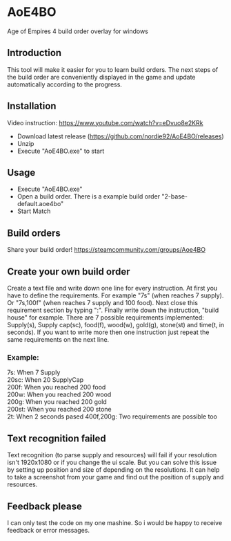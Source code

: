 # AoE4BO
Age of Empires 4 build order overlay for windows

## Introduction
This tool will make it easier for you to learn build orders. The next steps of the build order are conveniently displayed in the game and update automatically according to the progress.

## Installation
Video instruction: https://www.youtube.com/watch?v=eDvuo8e2KRk  

- Download latest release (https://github.com/nordie92/AoE4BO/releases)
- Unzip
- Execute "AoE4BO.exe" to start

## Usage
- Execute "AoE4BO.exe"
- Open a build order. There is a example build order "2-base-default.aoe4bo"
- Start Match

## Build orders
Share your build order! https://steamcommunity.com/groups/Aoe4BO

## Create your own build order
Create a text file and write down one line for every instruction.
At first you have to define the requirements. For example "7s" (when reaches 7 supply). Or "7s,100f" (when reaches 7 supply and 100 food). Next close this requirement section by typing ":". Finally write down the instruction, "build house" for example.
There are 7 possible requirements implemented: Supply(s), Supply cap(sc), food(f), wood(w), gold(g), stone(st) and time(t, in seconds). If you want to write more then one instruction just repeat the same requirements on the next line.

### Example:  
7s: When 7 Supply  
20sc: When 20 SupplyCap  
200f: When you reached 200 food  
200w: When you reached 200 wood  
200g: When you reached 200 gold  
200st: When you reached 200 stone  
2t: When 2 seconds pased
400f,200g: Two requirements are possible too

## Text recognition failed
Text recognition (to parse supply and resources) will fail if your resolution isn't 1920x1080 or if you change the ui scale. But you can solve this issue by setting up position and size of depending on the resolutions. It can help to take a screenshot from your game and find out the position of supply and resources.

## Feedback please
I can only test the code on my one mashine. So i would be happy to receive feedback or error messages.

